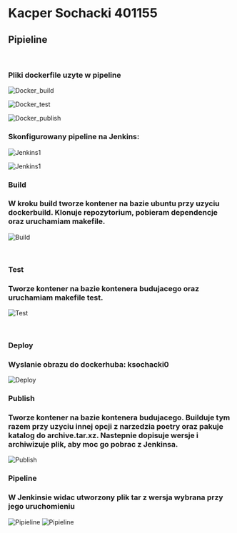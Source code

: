 # Kacper Sochacki 401155

## Pipieline
<br/>

### Pliki dockerfile uzyte w pipeline
![Docker_build](img/dockerbuild.png)

![Docker_test](img/dockertest.png)

![Docker_publish](img/dockerpub.png)
<br/>
### Skonfigurowany pipeline na Jenkins:

![Jenkins1](img/jenkins1.png)

![Jenkins1](img/jenkins2.png)


### Build

### W kroku build tworze kontener na bazie ubuntu przy uzyciu dockerbuild. Klonuje repozytorium, pobieram dependencje oraz uruchamiam makefile.

![Build](img/build.png)

<br/>

### Test

### Tworze kontener na bazie kontenera budujacego oraz uruchamiam makefile test.

![Test](img/test.png)

<br/>

### Deploy

### Wyslanie obrazu do dockerhuba: ksochacki0

![Deploy](img/deploy.png)

### Publish

### Tworze kontener na bazie kontenera budujacego. Builduje tym razem przy uzyciu innej opcji z narzedzia poetry oraz pakuje katalog do archive.tar.xz. Nastepnie dopisuje wersje i archiwizuje plik, aby moc go pobrac z Jenkinsa.

![Publish](img/publish.png)

### Pipeline

### W Jenkinsie widac utworzony plik tar z wersja wybrana przy jego uruchomieniu

![Pipieline](img/pipeline1.png)
![Pipieline](img/pipeline2.png)


